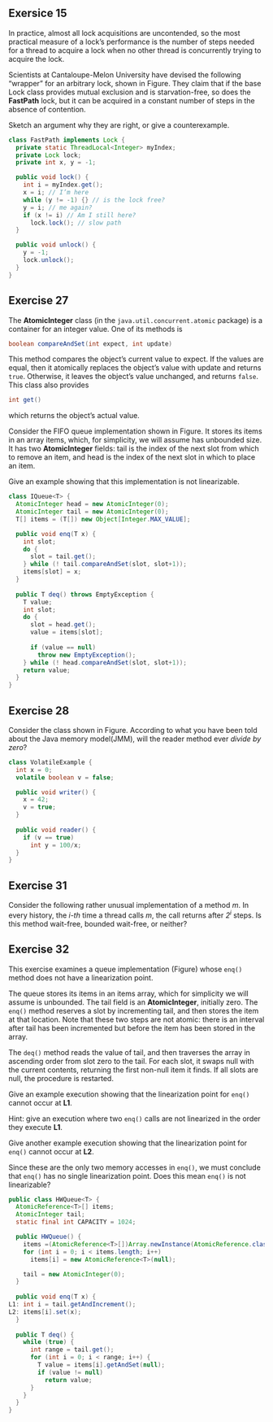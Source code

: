 ## Exersice 15
In practice, almost all lock acquisitions are uncontended, so the most practical measure of a lock’s performance is the number of steps needed for a thread to acquire a lock when no other thread is concurrently trying to acquire the lock.

Scientists at Cantaloupe-Melon University have devised the following “wrapper” for an arbitrary lock, shown in Figure. They claim that if the base Lock class provides mutual exclusion and is starvation-free, so does the **FastPath** lock, but it can be acquired in a constant number of steps in the absence of contention.

Sketch an argument why they are right, or give a counterexample.

``` JAVA
class FastPath implements Lock {
  private static ThreadLocal<Integer> myIndex;
  private Lock lock;
  private int x, y = -1;

  public void lock() {
    int i = myIndex.get();
    x = i; // I’m here
    while (y != -1) {} // is the lock free?
    y = i; // me again?
    if (x != i) // Am I still here?
      lock.lock(); // slow path
  }

  public void unlock() {
    y = -1;
    lock.unlock();
  }
}
```

## Exercise 27
The **AtomicInteger** class (in the `java.util.concurrent.atomic` package) is a container for an integer value. One of its methods is

``` JAVA
boolean compareAndSet(int expect, int update)
```

This method compares the object’s current value to expect. If the values are equal, then it atomically replaces the object’s value with update and returns `true`. Otherwise, it leaves the object’s value unchanged, and returns `false`. This class also provides

``` JAVA
int get()
```

which returns the object’s actual value.

Consider the FIFO queue implementation shown in Figure. It stores its items in an array items, which, for simplicity, we will assume has unbounded size. It has two **AtomicInteger** fields: tail is the index of the next slot from which to remove an item, and head is the index of the next slot in which to place an item.

Give an example showing that this implementation is not linearizable.

``` JAVA
class IQueue<T> {
  AtomicInteger head = new AtomicInteger(0);
  AtomicInteger tail = new AtomicInteger(0);
  T[] items = (T[]) new Object[Integer.MAX_VALUE];

  public void enq(T x) {
    int slot;
    do {
      slot = tail.get();
    } while (! tail.compareAndSet(slot, slot+1));
    items[slot] = x;
  }
  
  public T deq() throws EmptyException {
    T value;
    int slot;
    do {
      slot = head.get();
      value = items[slot];
    
      if (value == null)
        throw new EmptyException();
    } while (! head.compareAndSet(slot, slot+1));
    return value;
  }
}
```

## Exercise 28
Consider the class shown in Figure. According to what you have been told about the Java memory model(JMM), will the reader method ever _divide by zero_?

``` JAVA
class VolatileExample {
  int x = 0;
  volatile boolean v = false;

  public void writer() {
    x = 42;
    v = true;
  }
  
  public void reader() {
    if (v == true)
      int y = 100/x;
  }
}
```

## Exercise 31
Consider the following rather unusual implementation of a method _m_. In every history, the _i-th_ time a thread calls _m_, the call returns after _2<sup>i</sup>_ steps. Is this method wait-free, bounded wait-free, or neither?

## Exercise 32
This exercise examines a queue implementation (Figure) whose `enq()` method does not have a linearization point.

The queue stores its items in an items array, which for simplicity we will assume is unbounded. The tail field is an **AtomicInteger**, initially zero. The `enq()` method reserves a slot by incrementing tail, and then stores the item at that location. Note that these two steps are not atomic: there is an interval after tail has been incremented but before the item has been stored in the array.

The `deq()` method reads the value of tail, and then traverses the array in ascending order from slot zero to the tail. For each slot, it swaps null with the current contents, returning the first non-null item it finds. If all slots are null, the procedure is restarted.

Give an example execution showing that the linearization point for `enq()` cannot occur at **L1**.

Hint: give an execution where two `enq()` calls are not linearized in the order they execute **L1**.

Give another example execution showing that the linearization point for `enq()` cannot occur at **L2**.

Since these are the only two memory accesses in `enq()`, we must conclude that `enq()` has no single linearization point. Does this mean `enq()` is not linearizable?

``` JAVA
public class HWQueue<T> {
  AtomicReference<T>[] items;
  AtomicInteger tail;
  static final int CAPACITY = 1024;

  public HWQueue() {
    items =(AtomicReference<T>[])Array.newInstance(AtomicReference.class, CAPACITY);
    for (int i = 0; i < items.length; i++)
      items[i] = new AtomicReference<T>(null);

    tail = new AtomicInteger(0);
  }
  
  public void enq(T x) {
L1: int i = tail.getAndIncrement();
L2: items[i].set(x);
  }
  
  public T deq() {
    while (true) {
      int range = tail.get();
      for (int i = 0; i < range; i++) {
        T value = items[i].getAndSet(null);
        if (value != null)
          return value;
      }
    }
  }
}
```
